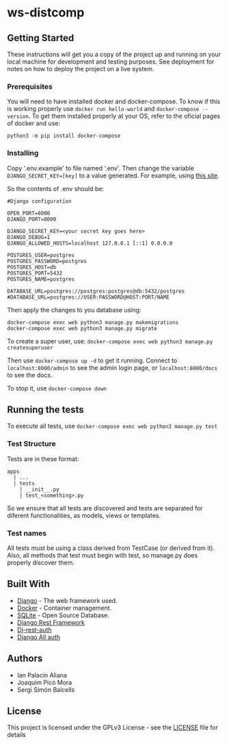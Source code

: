 # ws-distcomp

## Getting Started

These instructions will get you a copy of the project up
and running on your local machine for development and
testing purposes. See deployment for notes on how to
deploy the project on a live system.

### Prerequisites

You will need to have installed docker and docker-compose.
To know if this is working properly use
`docker run hello-world` and `docker-compose --version`.
To get them installed properly at your OS,
refer to the oficial pages of docker and use:

```
python3 -m pip install docker-compose
```

### Installing

Copy '.env.example' to file named '.env'. Then change
the variable `DJANGO_SECRET_KEY=[key]` to a value generated.
For example, using [this site](https://miniwebtool.com/django-secret-key-generator/).

So the contents of .env should be:

```
#Django configuration

OPEN_PORT=8000
DJANGO_PORT=8000

DJANGO_SECRET_KEY=<your secret key goes here>
DJANGO_DEBUG=1
DJANGO_ALLOWED_HOSTS=localhost 127.0.0.1 [::1] 0.0.0.0

POSTGRES_USER=postgres
POSTGRES_PASSWORD=postgres
POSTGRES_HOST=db
POSTGRES_PORT=5432
POSTGRES_NAME=postgres

DATABASE_URL=postgres://postgres:postgres@db:5432/postgres
#DATABASE_URL=postgres://USER:PASSWORD@HOST:PORT/NAME
```

Then apply the changes to you database using:

```
docker-compose exec web python3 manage.py makemigrations
docker-compose exec web python3 manage.py migrate
```

To create a super user, use:
`docker-compose exec web python3 manage.py createsuperuser`

Then use `docker-compose up -d` to get it running. Connect to `localhost:8000/admin`
to see the admin login page, or `localhost:8000/docs` to see the docs.

To stop it, use `docker-compose down`

## Running the tests

To execute all tests, use `docker-compose exec web python3 manage.py test`

### Test Structure

Tests are in these format:

```
apps
  | ...
  | tests
    | __init__.py
    | test_<something>.py
```

So we ensure that all tests are discovered and tests are separated for diferent
functionalities, as models, views or templates.

### Test names

All tests must be using a class derived from TestCase (or derived from it). Also,
all methods that test must begin with test, so manage.py does properly discover them.

## Built With

- [Django](https://www.djangoproject.com/) - The web framework used.
- [Docker](https://www.docker.com/) - Container management.
- [SQLite](https://sqlite.org/index.html) - Open Source Database.
- [Django Rest Framework](https://www.django-rest-framework.org/)
- [Dj-rest-auth](https://github.com/jazzband/dj-rest-auth)
- [Django All auth](https://django-allauth.readthedocs.io/en/latest/installation.html)

## Authors

- Ian Palacín Aliana
- Joaquim Picó Mora
- Sergi Simón Balcells

## License

This project is licensed under the GPLv3 License - see the [LICENSE](LICENSE) file for details
